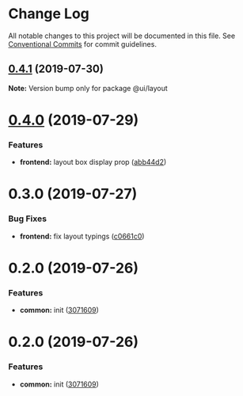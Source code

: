 # Change Log

All notable changes to this project will be documented in this file.
See [Conventional Commits](https://conventionalcommits.org) for commit guidelines.

## [0.4.1](https://github.com/epochcrysis/web/compare/@ui/layout@0.4.0...@ui/layout@0.4.1) (2019-07-30)

**Note:** Version bump only for package @ui/layout





# [0.4.0](https://github.com/epochcrysis/web/compare/@ui/layout@0.3.0...@ui/layout@0.4.0) (2019-07-29)


### Features

* **frontend:** layout box display prop ([abb44d2](https://github.com/epochcrysis/web/commit/abb44d2))





# 0.3.0 (2019-07-27)


### Bug Fixes

* **frontend:** fix layout typings ([c0661c0](https://github.com/epochcrysis/web/commit/c0661c0))



# 0.2.0 (2019-07-26)


### Features

* **common:** init ([3071609](https://github.com/epochcrysis/web/commit/3071609))





# 0.2.0 (2019-07-26)


### Features

* **common:** init ([3071609](https://github.com/epochcrysis/web/commit/3071609))
